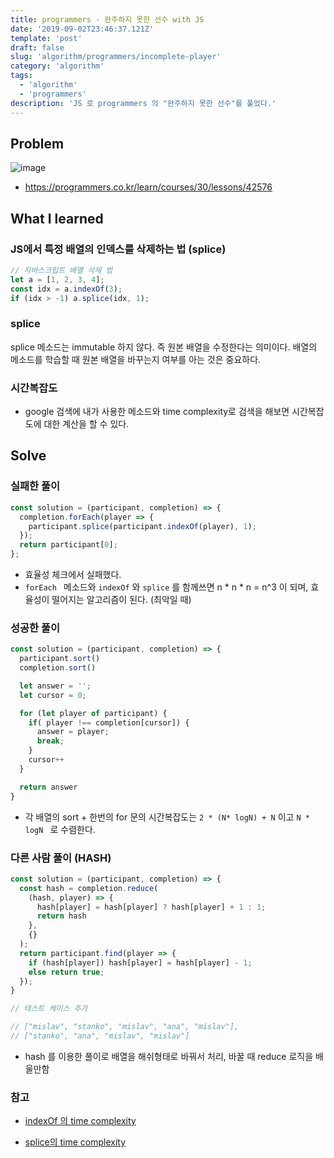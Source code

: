 ```yaml
---
title: programmers - 완주하지 못한 선수 with JS
date: '2019-09-02T23:46:37.121Z'
template: 'post'
draft: false
slug: 'algorithm/programmers/incomplete-player'
category: 'algorithm'
tags:
  - 'algorithm'
  - 'programmers'
description: 'JS 로 programmers 의 "완주하지 못한 선수"를 풀었다.'
---
```


## Problem

![image](https://user-images.githubusercontent.com/35516239/64096747-689a1a00-cd9d-11e9-9a8c-0e3c0fad427f.png)

- https://programmers.co.kr/learn/courses/30/lessons/42576

## What I learned

### JS에서 특정 배열의 인덱스를 삭제하는 법 (splice)

```js
// 자바스크립트 배열 삭제 법
let a = [1, 2, 3, 4];
const idx = a.indexOf(3);
if (idx > -1) a.splice(idx, 1);
```

### splice 

splice 메소드는 immutable 하지 않다. 즉 원본 배열을 수정한다는 의미이다. 배열의 메소드를 학습할 때 원본 배열을 바꾸는지 여부를 아는 것은 중요하다. 

### 시간복잡도 

- google 검색에 내가 사용한 메소드와 time complexity로 검색을 해보면 시간복잡도에 대한 계산을 할 수 있다. 

## Solve

### 실패한 풀이

```js
const solution = (participant, completion) => {
  completion.forEach(player => {
    participant.splice(participant.indexOf(player), 1);
  });
  return participant[0];
};
```

- 효율성 체크에서 실패했다. 
- `forEach ` 메소드와 `indexOf` 와 `splice` 를 함께쓰면  n * n * n =  n^3  이 되며, 효율성이 떨어지는 알고리즘이 된다. (최악일 때)

### 성공한 풀이 

```js
const solution = (participant, completion) => {
  participant.sort()
  completion.sort()

  let answer = '';
  let cursor = 0;

  for (let player of participant) {
    if( player !== completion[cursor]) {
      answer = player;
      break;
    }
    cursor++
  }

  return answer
}
```

- 각 배열의 sort + 한번의 for 문의 시간복잡도는  `2 * (N* logN) + N` 이고 `N * logN ` 로 수렴한다. 

### 다른 사람 풀이 (HASH)

```js
const solution = (participant, completion) => {
  const hash = completion.reduce(
    (hash, player) => {
      hash[player] = hash[player] ? hash[player] + 1 : 1; 
      return hash
    },
    {}
  );
  return participant.find(player => {
    if (hash[player]) hash[player] = hash[player] - 1;
    else return true;
  });
}

// 테스트 케이스 추가

// ["mislav", "stanko", "mislav", "ana", "mislav"], 
// ["stanko", "ana", "mislav", "mislav"]
```

- hash 를 이용한 풀이로 배열을 해쉬형태로 바꿔서 처리, 바꿀 때 reduce 로직을 배울만함

### 참고

- [indexOf 의 time complexity](https://stackoverflow.com/questions/19287033/what-is-the-time-complexity-of-javascripts-array-indexof)

- [splice의 time complexity](https://stackoverflow.com/questions/5175925/whats-the-time-complexity-of-array-splice-in-google-chrome)



